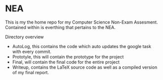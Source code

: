 # NEA

This is my the home repo for my Computer Science Non-Exam Assesment. Contained within is everthing that pertains to the NEA. 

Directory overview
- AutoLog, this contains the code which auto updates the google task with every commit.
- Prototyle, this will contain the prototype for the project
- Final, will contain the final code for the entire project
- Writeup, contains the LaTeX source code as well as a compiled version of my final report.
